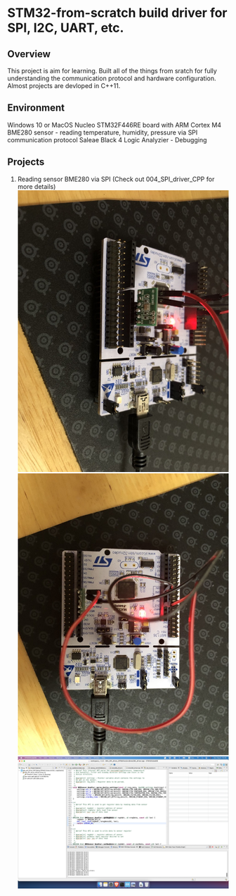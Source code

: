 # STM32-from-scratch build driver for SPI, I2C, UART, etc.

## Overview

This project is aim for learning. Built all of the things from sratch for fully understanding the communication protocol and hardware configuration.
Almost projects are devloped in C++11.

## Environment
Windows 10 or MacOS
Nucleo STM32F446RE board with ARM Cortex M4
BME280 sensor - reading temperature, humidity, pressure via SPI communication protocol
Saleae Black 4 Logic Analyzier - Debugging

## Projects

1. Reading sensor BME280 via SPI (Check out 004_SPI_driver_CPP for more details)
![Sensor_Board_Setup1](https://github.com/hohaidang/STM32-from-scratch/blob/master/Documents/Images/Board_Sensor_1.jpeg)
![Sensor_Board_Setup2](https://github.com/hohaidang/STM32-from-scratch/blob/master/Documents/Images/Board_Sensor_2.jpeg)
![Read_SensorData](https://github.com/hohaidang/STM32-from-scratch/blob/master/Documents/Images/ReadSensor.png)
